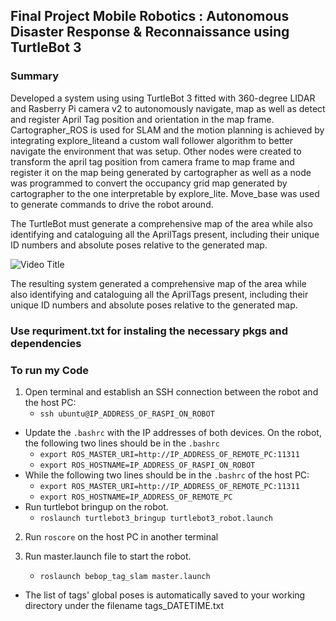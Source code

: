 
## Final Project Mobile Robotics : Autonomous Disaster Response & Reconnaissance using TurtleBot 3

### Summary

Developed a system using using TurtleBot 3 fitted with 360-degree LIDAR and Rasberry Pi camera v2 to autonomously navigate, map as well as detect and register April Tag position and orientation in the map frame. Cartographer_ROS is used for SLAM and the motion planning is achieved by integrating explore_liteand a custom wall follower algorithm to better navigate the environment that was setup. Other nodes were created to transform the april tag position from camera frame to map frame and register it on the map being generated by cartographer as well as a node was programmed to convert the occupancy grid map generated by cartographer to the one interpretable by explore_lite. Move_base was used to generate commands to drive the robot around.

The TurtleBot must generate a comprehensive map of the area while also identifying and cataloguing all the AprilTags present, including their unique ID numbers and absolute poses relative to the generated map.

![Video Title](https://www.youtube.com/watch?v=8zB-3f00F3s&t=4s)

The resulting system generated a comprehensive map of the area while also identifying and cataloguing all the AprilTags present, including their unique ID numbers and absolute poses relative to the generated map.

### Use requriment.txt for instaling the necessary pkgs and dependencies

### To run my Code

1. Open terminal and establish an SSH connection between the robot and the host PC:
    * `ssh ubuntu@IP_ADDRESS_OF_RASPI_ON_ROBOT`
- Update the `.bashrc` with the IP addresses of both devices. On the robot, the following two lines should be in the `.bashrc`
    * `export ROS_MASTER_URI=http://IP_ADDRESS_OF_REMOTE_PC:11311`
    * `export ROS_HOSTNAME=IP_ADDRESS_OF_RASPI_ON_ROBOT`
- While the following two lines should be in the `.bashrc` of the host PC:
    * `export ROS_MASTER_URI=http://IP_ADDRESS_OF_REMOTE_PC:11311`
    * `export ROS_HOSTNAME=IP_ADDRESS_OF_REMOTE_PC`
- Run turtlebot bringup on the robot.
    * `roslaunch turtlebot3_bringup turtlebot3_robot.launch`

2. Run `roscore` on the host PC in another terminal

3. Run master.launch file to start the robot.
    * `roslaunch bebop_tag_slam master.launch`
- The list of tags' global poses is automatically saved to your working directory under the filename tags\_DATETIME.txt
